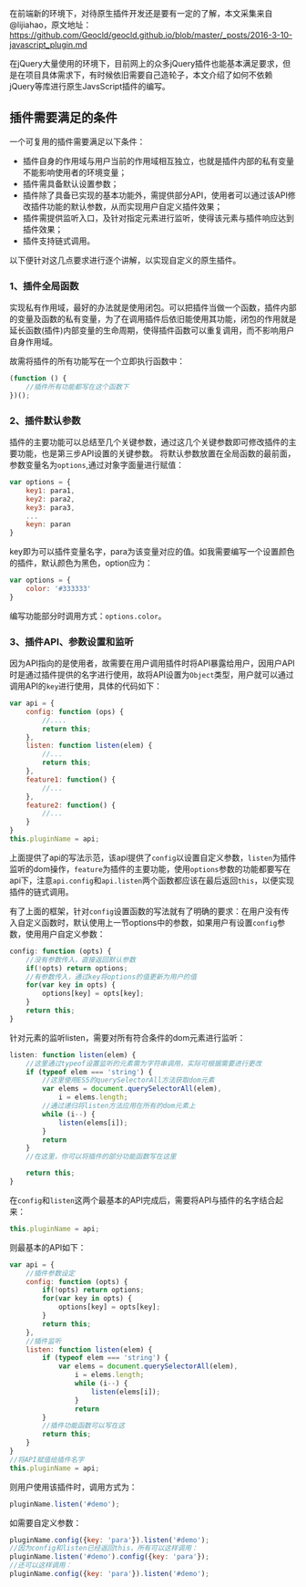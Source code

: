 在前端新的环境下，对待原生插件开发还是要有一定的了解，本文采集来自@lijiahao，原文地址：https://github.com/Geocld/geocld.github.io/blob/master/_posts/2016-3-10-javascript_plugin.md

在jQuery大量使用的环境下，目前网上的众多jQuery插件也能基本满足要求，但是在项目具体需求下，有时候依旧需要自己造轮子，本文介绍了如何不依赖jQuery等库进行原生JavsScript插件的编写。

## 插件需要满足的条件

一个可复用的插件需要满足以下条件：

- 插件自身的作用域与用户当前的作用域相互独立，也就是插件内部的私有变量不能影响使用者的环境变量；
- 插件需具备默认设置参数；
- 插件除了具备已实现的基本功能外，需提供部分API，使用者可以通过该API修改插件功能的默认参数，从而实现用户自定义插件效果；
- 插件需提供监听入口，及针对指定元素进行监听，使得该元素与插件响应达到插件效果；
- 插件支持链式调用。

以下便针对这几点要求进行逐个讲解，以实现自定义的原生插件。

### 1、插件全局函数

实现私有作用域，最好的办法就是使用闭包。可以把插件当做一个函数，插件内部的变量及函数的私有变量，为了在调用插件后依旧能使用其功能，闭包的作用就是延长函数(插件)内部变量的生命周期，使得插件函数可以重复调用，而不影响用户自身作用域。

故需将插件的所有功能写在一个立即执行函数中：

```js
(function () {
    //插件所有功能都写在这个函数下
})();
```

### 2、插件默认参数

插件的主要功能可以总结至几个关键参数，通过这几个关键参数即可修改插件的主要功能，也是第三步API设置的关键参数。
将默认参数放置在全局函数的最前面，参数变量名为`options`,通过对象字面量进行赋值：

```js
var options = {
	key1: para1,
	key2: para2,
	key3: para3,
	...
	keyn: paran
}
```
key即为可以插件变量名字，para为该变量对应的值。如我需要编写一个设置颜色的插件，默认颜色为黑色，option应为：

```js
var options = {
	color: '#333333'
}
```
编写功能部分时调用方式：`options.color`。

### 3、插件API、参数设置和监听

因为API指向的是使用者，故需要在用户调用插件时将API暴露给用户，因用户API时是通过插件提供的名字进行使用，故将API设置为`Object`类型，用户就可以通过调用API的`key`进行使用，具体的代码如下：

```js
var api = {
	config: function (ops) {
		//....
		return this;
	},
	listen: function listen(elem) {
		//...
		return this;
	},
	feature1: function() {
		//...
	},
	feature2: function() {
		//...
	}
}
this.pluginName = api;
```

上面提供了api的写法示范，该api提供了`config`以设置自定义参数，`listen`为插件监听的dom操作，`feature`为插件的主要功能，使用`options`参数的功能都要写在api下，注意`api.config`和`api.listen`两个函数都应该在最后返回`this`，以便实现插件的链式调用。

有了上面的框架，针对`config`设置函数的写法就有了明确的要求：在用户没有传入自定义函数时，默认使用上一节options中的参数，如果用户有设置`config`参数，使用用户自定义参数：

```js
config: function (opts) {
	//没有参数传入，直接返回默认参数
	if(!opts) return options;
	//有参数传入，通过key将options的值更新为用户的值
	for(var key in opts) {
		options[key] = opts[key];
	}
	return this;
}
```

针对元素的监听listen，需要对所有符合条件的dom元素进行监听：

```js
listen: function listen(elem) {
	//这里通过typeof设置监听的元素需为字符串调用，实际可根据需要进行更改
	if (typeof elem === 'string') {
		//这里使用ES5的querySelectorAll方法获取dom元素
		var elems = document.querySelectorAll(elem),
            i = elems.length;
        //通过递归将listen方法应用在所有的dom元素上
        while (i--) {
            listen(elems[i]);
        }
        return
	}
	//在这里，你可以将插件的部分功能函数写在这里

	return this;
}
```
在`config`和`listen`这两个最基本的API完成后，需要将API与插件的名字结合起来：

```js
this.pluginName = api;
```

则最基本的API如下：

```js
var api = {
	//插件参数设定
	config: function (opts) {
		if(!opts) return options;
		for(var key in opts) {
			options[key] = opts[key];
		}
		return this;
	},
	//插件监听
	listen: function listen(elem) {
		if (typeof elem === 'string') {
			var elems = document.querySelectorAll(elem),
				i = elems.length;
				while (i--) {
					listen(elems[i]);
				}
				return
		}
		//插件功能函数可以写在这
		return this;
	}
}
//将API赋值给插件名字
this.pluginName = api;
```

则用户使用该插件时，调用方式为：

```js
pluginName.listen('#demo');
```

如需要自定义参数：

```js
pluginName.config({key: 'para'}).listen('#demo');
//因为config和listen已经返回this，所有可以这样调用：
pluginName.listen('#demo').config({key: 'para'});
//还可以这样调用：
pluginName.config({key: 'para'}).listen('#demo');
```